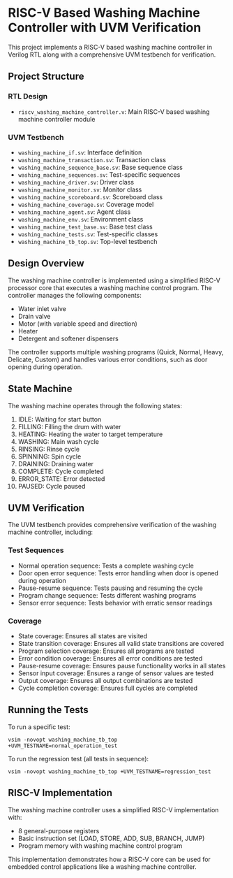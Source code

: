 # RISC-V Based Washing Machine Controller with UVM Verification

This project implements a RISC-V based washing machine controller in Verilog RTL along with a comprehensive UVM testbench for verification.

## Project Structure

### RTL Design
- `riscv_washing_machine_controller.v`: Main RISC-V based washing machine controller module

### UVM Testbench
- `washing_machine_if.sv`: Interface definition
- `washing_machine_transaction.sv`: Transaction class
- `washing_machine_sequence_base.sv`: Base sequence class
- `washing_machine_sequences.sv`: Test-specific sequences
- `washing_machine_driver.sv`: Driver class
- `washing_machine_monitor.sv`: Monitor class
- `washing_machine_scoreboard.sv`: Scoreboard class
- `washing_machine_coverage.sv`: Coverage model
- `washing_machine_agent.sv`: Agent class
- `washing_machine_env.sv`: Environment class
- `washing_machine_test_base.sv`: Base test class
- `washing_machine_tests.sv`: Test-specific classes
- `washing_machine_tb_top.sv`: Top-level testbench

## Design Overview

The washing machine controller is implemented using a simplified RISC-V processor core that executes a washing machine control program. The controller manages the following components:

- Water inlet valve
- Drain valve
- Motor (with variable speed and direction)
- Heater
- Detergent and softener dispensers

The controller supports multiple washing programs (Quick, Normal, Heavy, Delicate, Custom) and handles various error conditions, such as door opening during operation.

## State Machine

The washing machine operates through the following states:
1. IDLE: Waiting for start button
2. FILLING: Filling the drum with water
3. HEATING: Heating the water to target temperature
4. WASHING: Main wash cycle
5. RINSING: Rinse cycle
6. SPINNING: Spin cycle
7. DRAINING: Draining water
8. COMPLETE: Cycle completed
9. ERROR_STATE: Error detected
10. PAUSED: Cycle paused

## UVM Verification

The UVM testbench provides comprehensive verification of the washing machine controller, including:

### Test Sequences
- Normal operation sequence: Tests a complete washing cycle
- Door open error sequence: Tests error handling when door is opened during operation
- Pause-resume sequence: Tests pausing and resuming the cycle
- Program change sequence: Tests different washing programs
- Sensor error sequence: Tests behavior with erratic sensor readings

### Coverage
- State coverage: Ensures all states are visited
- State transition coverage: Ensures all valid state transitions are covered
- Program selection coverage: Ensures all programs are tested
- Error condition coverage: Ensures all error conditions are tested
- Pause-resume coverage: Ensures pause functionality works in all states
- Sensor input coverage: Ensures a range of sensor values are tested
- Output coverage: Ensures all output combinations are tested
- Cycle completion coverage: Ensures full cycles are completed

## Running the Tests

To run a specific test:
```
vsim -novopt washing_machine_tb_top +UVM_TESTNAME=normal_operation_test
```

To run the regression test (all tests in sequence):
```
vsim -novopt washing_machine_tb_top +UVM_TESTNAME=regression_test
```

## RISC-V Implementation

The washing machine controller uses a simplified RISC-V implementation with:
- 8 general-purpose registers
- Basic instruction set (LOAD, STORE, ADD, SUB, BRANCH, JUMP)
- Program memory with washing machine control program

This implementation demonstrates how a RISC-V core can be used for embedded control applications like a washing machine controller. 
